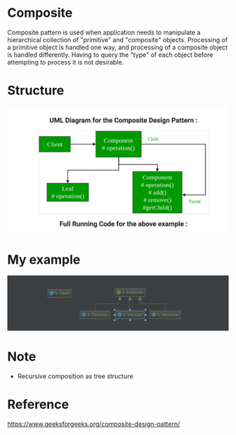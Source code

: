 # Composite
Composite pattern is used when application needs to manipulate a hierarchical collection of "primitive" and "composite" objects. 
Processing of a primitive object is handled one way, and processing of a composite object is handled differently. 
Having to query the "type" of each object before attempting to process it is not desirable.

# Structure
![](src/main/resources/composite-pattern.png)

# My example
![](src/main/resources/my-example.png)

# Note
- Recursive composition as tree structure

# Reference
<https://www.geeksforgeeks.org/composite-design-pattern/>